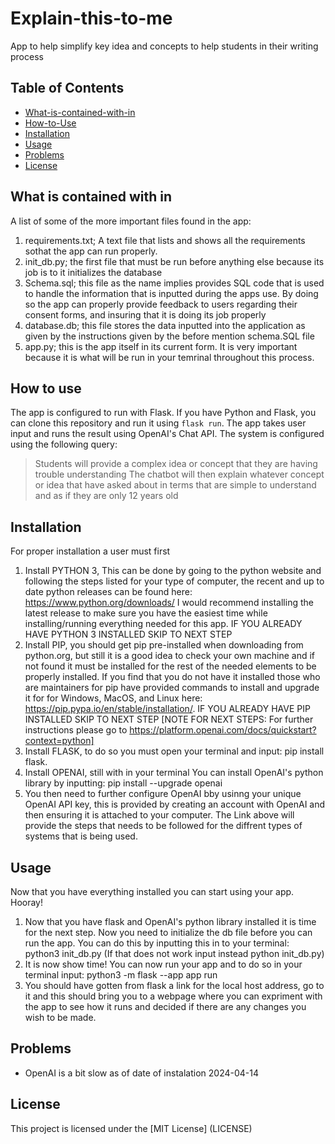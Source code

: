 # Explain-this-to-me
App to help simplify key idea and concepts to help students in their writing process
## Table of Contents
- [What-is-contained-with-in](#whats-contained)
- [How-to-Use](#How-to-use)
- [Installation](#installation)
- [Usage](#usage)
- [Problems](#Problems)
- [License](#license)

## What is contained with in
A list of some of the more important files found in the app:
1. requirements.txt; A text file that lists and shows all the requirements sothat the app can run properly.
2. init_db.py; the first file that must be run before anything else because its job is to it initializes the database
3. Schema.sql; this file as the name implies provides SQL code that is used to handle the information that is inputted during the apps use. By doing so the app can properly provide feedback to users regarding their consent forms, and insuring that it is doing its job properly 
4. database.db; this file stores the data inputted into the application as given by the instructions given by the before mention schema.SQL file
5. app.py; this is the app itself in its current form. It is very important because it is what will be run in your temrinal throughout this process.
## How to use
The app is configured to run with Flask. If you have Python and Flask, you can clone this repository and run it using `flask run`.
The app takes user input and runs the result using OpenAI's Chat API. The system is configured using the following query:
> Students will provide a complex idea or concept that they are having trouble understanding
>   The chatbot will then explain whatever concept or idea that have asked about in terms that are simple to understand and as if they are only 12 years old
## Installation
For proper installation a user must first 
1. Install PYTHON 3,  This can be done by going to the python website and following the steps listed for your type of computer, the recent and up to date python releases can be found here: https://www.python.org/downloads/ I would recommend installing the latest release to make sure you have the easiest time while installing/running everything needed for this app. IF YOU ALREADY HAVE PYTHON 3 INSTALLED SKIP TO NEXT STEP
2. Install PIP, you should get pip pre-installed when downloading from python.org, but still it is a good idea to check your own machine and if not found it must be installed for the rest of the needed elements to be properly installed. If you find that you do not have it installed those who are  maintainers for pip have provided commands to install and upgrade it for for Windows, MacOS, and Linux here: https://pip.pypa.io/en/stable/installation/. IF YOU ALREADY HAVE PIP INSTALLED SKIP TO NEXT STEP
[NOTE FOR NEXT STEPS: For further instructions please go to https://platform.openai.com/docs/quickstart?context=python]
3. Install FLASK, to do so you must open your terminal and input:
pip install flask. 
4. Install OPENAI, still with in your terminal You can install OpenAI's python library by inputting: 
pip install --upgrade openai 
5. You then need to further configure OpenAI bby usinng your unique OpenAI API key, this is provided by creating an account with OpenAI and then ensuring it is attached to your computer. The Link above will provide the steps that needs to be followed for the diffrent types of systems that is being used.
## Usage
Now that you have everything installed you can start using your app. Hooray!
1. Now that you have flask and OpenAI's python library installed it is time for the next step. Now you need to initialize the db file before you can run the app. You can do this by inputting this in to your terminal: 
python3 init_db.py (If that does not work input instead python init_db.py)
2. It is now show time! You can now run your app and to do so in your terminal input: 
python3 -m flask --app app run
3. You should have gotten from flask a link for the local host address, go to it and this should bring you to a webpage where you can expriment with the app to see how it runs and decided if there are any changes you wish to be made.
## Problems
- OpenAI is a bit slow as of date of instalation 2024-04-14
## License
This project is licensed under the [MIT License] (LICENSE) 
